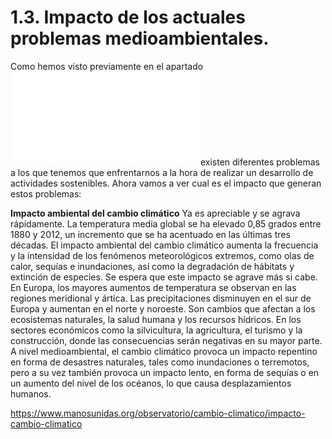# 1.3. Impacto de los actuales problemas medioambientales.

Como hemos visto previamente en el apartado ![1.2 Principales retos ambientales y sociales](PRINCIPALESRETOS.md) existen diferentes problemas a los que tenemos que enfrentarnos a la hora de realizar un desarrollo de actividades sostenibles. Ahora vamos a ver cual es el impacto que generan estos problemas:

**Impacto ambiental del cambio climático**
Ya es apreciable y se agrava rápidamente. La temperatura media global se ha elevado 0,85 grados entre 1880 y 2012, un incremento que se ha acentuado en las últimas tres décadas. El impacto ambiental del cambio climático aumenta la frecuencia y la intensidad de los fenómenos meteorológicos extremos, como olas de calor, sequías e inundaciones, así como la degradación de hábitats y extinción de especies. Se espera que este impacto se agrave más si cabe.  
En Europa, los mayores aumentos de temperatura se observan en las regiones meridional y ártica. Las precipitaciones disminuyen en el sur de Europa y aumentan en el norte y noroeste. Son cambios que afectan a los ecosistemas naturales, la salud humana y los recursos hídricos. En los sectores económicos como la silvicultura, la agricultura, el turismo y la construcción, donde las consecuencias serán negativas en su mayor parte.  
A nivel medioambiental, el cambio climático provoca un impacto repentino en forma de desastres naturales, tales como inundaciones o terremotos, pero a su vez también provoca un impacto lento, en forma de sequías o en un aumento del nivel de los océanos, lo que causa desplazamientos humanos.

https://www.manosunidas.org/observatorio/cambio-climatico/impacto-cambio-climatico

